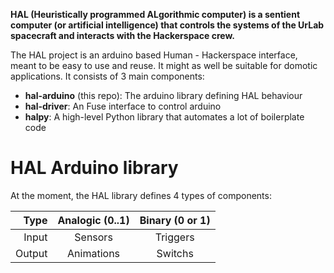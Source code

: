 **HAL (Heuristically programmed ALgorithmic computer) is a sentient computer 
(or artificial intelligence) that controls the systems of the UrLab spacecraft 
and interacts with the Hackerspace crew.**

The HAL project is an arduino based Human - Hackerspace interface, meant to be 
easy to use and reuse. It might as well be suitable for domotic applications. 
It consists of 3 main components:

* **hal-arduino** (this repo): The arduino library defining HAL behaviour
* **hal-driver**: An Fuse interface to control arduino
* **halpy**: A high-level Python library that automates a lot of boilerplate code

# HAL Arduino library

At the moment, the HAL library defines 4 types of components:

| Type   | Analogic (0..1) | Binary (0 or 1) |
| ------:|:---------------:|:---------------:|
| Input  |     Sensors     |     Triggers    |
| Output |   Animations    |     Switchs     |

